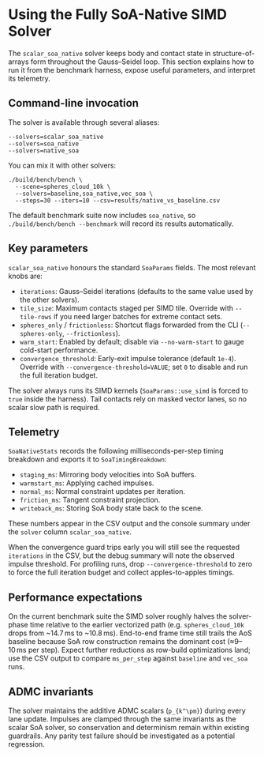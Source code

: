 # Using the Fully SoA-Native SIMD Solver

The `scalar_soa_native` solver keeps body and contact state in structure-of-arrays form throughout the Gauss–Seidel loop. This section explains how to run it from the benchmark harness, expose useful parameters, and interpret its telemetry.

## Command-line invocation

The solver is available through several aliases:

```
--solvers=scalar_soa_native
--solvers=soa_native
--solvers=native_soa
```

You can mix it with other solvers:

```
./build/bench/bench \
  --scene=spheres_cloud_10k \
  --solvers=baseline,soa_native,vec_soa \
  --steps=30 --iters=10 --csv=results/native_vs_baseline.csv
```

The default benchmark suite now includes `soa_native`, so `./build/bench/bench --benchmark` will record its results automatically.

## Key parameters

`scalar_soa_native` honours the standard `SoaParams` fields. The most relevant knobs are:

- `iterations`: Gauss–Seidel iterations (defaults to the same value used by the other solvers).
- `tile_size`: Maximum contacts staged per SIMD tile. Override with `--tile-rows` if you need larger batches for extreme contact sets.
- `spheres_only` / `frictionless`: Shortcut flags forwarded from the CLI (`--spheres-only`, `--frictionless`).
- `warm_start`: Enabled by default; disable via `--no-warm-start` to gauge cold-start performance.
- `convergence_threshold`: Early-exit impulse tolerance (default `1e-4`). Override with `--convergence-threshold=VALUE`; set `0` to disable and run the full iteration budget.

The solver always runs its SIMD kernels (`SoaParams::use_simd` is forced to `true` inside the harness). Tail contacts rely on masked vector lanes, so no scalar slow path is required.

## Telemetry

`SoaNativeStats` records the following milliseconds-per-step timing breakdown and exports it to `SoaTimingBreakdown`:

- `staging_ms`: Mirroring body velocities into SoA buffers.
- `warmstart_ms`: Applying cached impulses.
- `normal_ms`: Normal constraint updates per iteration.
- `friction_ms`: Tangent constraint projection.
- `writeback_ms`: Storing SoA body state back to the scene.

These numbers appear in the CSV output and the console summary under the `solver` column `scalar_soa_native`.

When the convergence guard trips early you will still see the requested `iterations` in the CSV, but the debug summary will note the observed impulse threshold. For profiling runs, drop `--convergence-threshold` to zero to force the full iteration budget and collect apples-to-apples timings.

## Performance expectations

On the current benchmark suite the SIMD solver roughly halves the solver-phase time relative to the earlier vectorized path (e.g. `spheres_cloud_10k` drops from ~14.7 ms to ~10.8 ms). End-to-end frame time still trails the AoS baseline because SoA row construction remains the dominant cost (≈9–10 ms per step). Expect further reductions as row-build optimizations land; use the CSV output to compare `ms_per_step` against `baseline` and `vec_soa` runs.

## ADMC invariants

The solver maintains the additive ADMC scalars (`p_{k^\pm}`) during every lane update. Impulses are clamped through the same invariants as the scalar SoA solver, so conservation and determinism remain within existing guardrails. Any parity test failure should be investigated as a potential regression.

